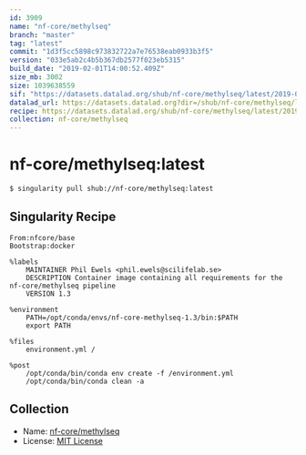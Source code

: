 ```yaml
---
id: 3909
name: "nf-core/methylseq"
branch: "master"
tag: "latest"
commit: "1d3f5cc5898c973832722a7e76538eab0933b3f5"
version: "033e5ab2c4b5b367db2577f023eb5315"
build_date: "2019-02-01T14:00:52.409Z"
size_mb: 3002
size: 1039638559
sif: "https://datasets.datalad.org/shub/nf-core/methylseq/latest/2019-02-01-1d3f5cc5-033e5ab2/033e5ab2c4b5b367db2577f023eb5315.simg"
datalad_url: https://datasets.datalad.org?dir=/shub/nf-core/methylseq/latest/2019-02-01-1d3f5cc5-033e5ab2/
recipe: https://datasets.datalad.org/shub/nf-core/methylseq/latest/2019-02-01-1d3f5cc5-033e5ab2/Singularity
collection: nf-core/methylseq
---
```


# nf-core/methylseq:latest

```bash
$ singularity pull shub://nf-core/methylseq:latest
```

## Singularity Recipe

```singularity
From:nfcore/base
Bootstrap:docker

%labels
    MAINTAINER Phil Ewels <phil.ewels@scilifelab.se>
    DESCRIPTION Container image containing all requirements for the nf-core/methylseq pipeline
    VERSION 1.3

%environment
    PATH=/opt/conda/envs/nf-core-methylseq-1.3/bin:$PATH
    export PATH

%files
    environment.yml /

%post
    /opt/conda/bin/conda env create -f /environment.yml
    /opt/conda/bin/conda clean -a
```

## Collection

 - Name: [nf-core/methylseq](https://github.com/nf-core/methylseq)
 - License: [MIT License](https://api.github.com/licenses/mit)

